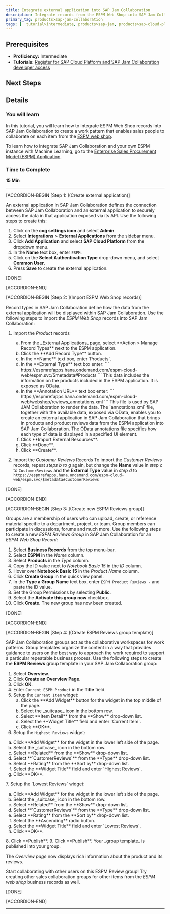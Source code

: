 ```yaml
---
title: Integrate external application into SAP Jam Collaboration
description: Integrate records from the ESPM Web Shop into SAP Jam Collaboration.
primary_tag: products>sap-jam-collaboration
tags: [  tutorial>intermediate, products>sap-jam, products>sap-cloud-platform, topic>cloud ]
---
```


## Prerequisites
 - **Proficiency:** Intermediate
 - **Tutorials:** [Register for SAP Cloud Platform and SAP Jam Collaboration developer access](https://www.sap.com/developer/tutorials/jam-cloud-setup.html)

## Next Steps

## Details
### You will learn
In this tutorial, you will learn how to integrate ESPM Web Shop records into SAP Jam Collaboration to create a work pattern that enables sales people to collaborate on each item from the [ESPM web shop](https://espmrefapps.hana.ondemand.com/espm-cloud-web/webshop/).

To learn how to integrate SAP Jam Collaboration and your own ESPM instance with Machine Learning, go to the [Enterprise Sales Procurement Model (ESPM) Application](https://github.com/SAP/cloud-espm-v2/blob/ML/README.md).

### Time to Complete
**15 Min**

---

[ACCORDION-BEGIN [Step 1: ](Create external application)]

An external application in SAP Jam Collaboration defines the connection between SAP Jam Collaboration and an external application to securely access the data in that application exposed via its API. Use the following steps to create this:

1.  Click on the **cog settings icon** and select **Admin**.
2.  Select **Integrations** \> **External Applications** from the sidebar menu.
3.  Click **Add Application** and select **SAP Cloud Platform** from the dropdown menu.
4.  In the **Name** text box, enter `ESPM`.
5.  Click on the **Select Authentication Type** drop-down menu, and select **Common User**.
6.  Press **Save** to create the external application.

[DONE]

[ACCORDION-END]


[ACCORDION-BEGIN [Step 2: ](Import ESPM Web Shop records)]

Record types in SAP Jam Collaboration define how the data from the external application will be displayed within SAP Jam Collaboration. Use the following steps to import the _ESPM Web Shop_ records into SAP Jam Collaboration:

1. Import the _Product_ records

    <ol type="a">

      <li>From the _External Applications_ page, select **Action > Manage Record Types** next to the ESPM application.</li>
      <li>Click the **Add Record Type** button.</li>
      <li>In the **Name** text box, enter `Products`.</li>
      <li>In the **External Type** text box enter:
      ```
      https://espmrefapps.hana.ondemand.com/espm-cloud-web/espm.svc/$metadata#Products
      ```
      This data includes the information on the products included in the ESPM application. It is exposed as OData.</li>
      <li>In the **Annotation URL** text box enter:
      ```
      https://espmrefapps.hana.ondemand.com/espm-cloud-web/webshop/reviews_annotations.xml
      ```
      This file is used by SAP JAM Collaboration to render the data. The `annotations.xml` file, together with the available data, exposed via OData, enables you to create an external application in SAP Jam Collaboration that brings in products and product reviews data from the ESPM application into SAP Jam Collaboration. The OData annotations file specifies how each type of data is displayed in a specified UI element.</li>
      <li>Click **Import External Resources**.</li>
      <li>Click **Done**.</li>
      <li>Click **Create**.</li>
      </ol>
2. Import the _Customer Reviews_ Records
    To import the _Customer Reviews_ records, repeat _steps b to g_ again, but change the **Name** value in _step c_ to `CustomerReviews` and the **External Type** value in _step d_ to
`https://espmrefapps.hana.ondemand.com/espm-cloud-web/espm.svc/$metadata#CustomerReviews`

[DONE]

[ACCORDION-END]


[ACCORDION-BEGIN [Step 3: ](Create new ESPM Reviews group)]

Groups are a membership of users who can upload, create, or reference material specific to a department, project, or team. Group members can participate in discussions, forums and much more. Use the following steps to create a new _ESPM Reviews Group_ in SAP Jam Collaboration for an _ESPM Web Shop Record_:

1.  Select **Business Records** from the top menu-bar.
2.  Select **ESPM** in the _Name_ column.
3.  Select **Products** in the _Type_ column.
4.  Copy the ID value next to _Notebook Basic 15_ in the _ID_ column.
5.  Hover over **Notebook Basic 15** in the _Product Name_ column.
6.  Click **Create Group** in the quick view panel.
7.  In the **Type a Group Name** text box, enter `ESPM Product Reviews -` and paste the ID value.
8.  Set the Group Permissions by selecting **Public**.
9.  Select the **Activate this group now** checkbox.
10. Click **Create**. The new group has now been created.

[DONE]

[ACCORDION-END]


[ACCORDION-BEGIN [Step 4: ](Create ESPM Reviews group template)]

SAP Jam Collaboration groups act as the collaborative workspaces for work patterns. Group templates organize the content in a way that provides guidance to users on the best way to approach the work required to support a particular repeatable business process. Use the following steps to create the **ESPM Reviews** group template in your SAP Jam Collaboration group:

1.  Select **Overview**.
2.  Click **Create an Overview Page**.
3.  Click **OK**.
4.  Enter `Current ESPM Product` in the **Title** field.
5.  Setup the `Current Item` widget:
    <ol type="a">
    <li>Click the **Add Widget** button for the widget in the top middle of the page.</li>
    <li>Select the _suitcase_ icon in the bottom row.</li>
    <li>Select **Item Detail** from the **Show** drop-down list.</li>
    <li>Select the **Widget Title** field and enter `Current Item`.</li>
    <li>Click **OK**.</li>
    </ol>
6.  Setup the `Highest Reviews` widget:
  <ol type="a">
    <li>Click **Add Widget** for the widget in the lower left side of the page.</li>
    <li>Select the _suitcase_ icon in the bottom row.</li>
    <li>Select **Related** from the **Show** drop-down list.</li>
    <li>Select **`CustomerReviews`** from the **Type** drop-down list.</li>
    <li>Select **Rating** from the **Sort by** drop-down list.</li>
    <li>Select the **Widget Title** field and enter `Highest Reviews`.</li>
    <li>Click **OK**.</li>
    </ol>
7.  Setup the `Lowest Reviews` widget:
  <ol type="a">
    <li>Click **Add Widget** for the widget in the lower left side of the page.</li>
    <li>Select the _suitcase_ icon in the bottom row.</li>
    <li>Select **Related** from the **Show** drop-down list.</li>
    <li>Select **`CustomerReviews`** from the **Type** drop-down list.</li>
    <li>Select **Rating** from the **Sort by** drop-down list.</li>
    <li>Select the **Ascending** radio button.</li>
    <li>Select the **Widget Title** field and enter `Lowest Reviews`.</li>
    <li>Click **OK**.</li>
    </ol>
8.  Click **Publish**.
9.  Click **Publish**. Your _group template_ is published into your group.

The _Overview page_ now displays rich information about the product and its reviews.

Start collaborating with other users on this ESPM Review group\! Try creating other sales collaboration groups for other items from the _ESPM web shop_ business records as well.

[DONE]

[ACCORDION-END]

---
